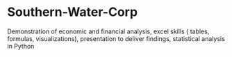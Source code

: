 # Southern-Water-Corp
Demonstration of economic and financial analysis, excel skills ( tables, formulas, visualizations), presentation to deliver findings, statistical analysis in Python

